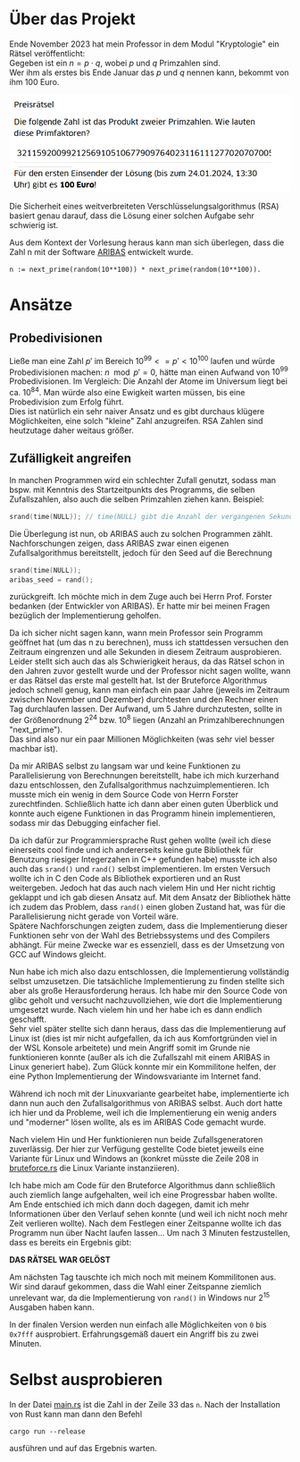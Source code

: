 # Über das Projekt
Ende November 2023 hat mein Professor in dem Modul "Kryptologie" ein Rätsel veröffentlicht:  
Gegeben ist ein $n = p \cdot q$, wobei $p$ und $q$ Primzahlen sind.  
Wer ihm als erstes bis Ende Januar das $p$ und $q$ nennen kann, bekommt von ihm 100 Euro.

![img.png](img.png)

Die Sicherheit eines weitverbreiteten Verschlüsselungsalgorithmus (RSA) basiert genau darauf, dass die Lösung einer solchen Aufgabe sehr schwierig ist.  

Aus dem Kontext der Vorlesung heraus kann man sich überlegen, dass die Zahl n mit der Software [ARIBAS](https://www.mathematik.uni-muenchen.de/~forster/sw/aribas.html) entwickelt wurde.
```
n := next_prime(random(10**100)) * next_prime(random(10**100)).
```


# Ansätze
## Probedivisionen
Ließe man eine Zahl $p'$ im Bereich $10^{99} <= p' < 10^{100}$ laufen und würde Probedivisionen machen: $n \mod p' = 0$, hätte man einen Aufwand von $10^{99}$ Probedivisionen. Im Vergleich: Die Anzahl der Atome im Universum liegt bei ca. $10^{84}$.
Man würde also eine Ewigkeit warten müssen, bis eine Probedivision zum Erfolg führt.  
Dies ist natürlich ein sehr naiver Ansatz und es gibt durchaus klügere Möglichkeiten, eine solch "kleine" Zahl anzugreifen. RSA Zahlen sind heutzutage daher weitaus größer.

## Zufälligkeit angreifen
In manchen Programmen wird ein schlechter Zufall genutzt, sodass man bspw. mit Kenntnis des Startzeitpunkts des Programms, die selben Zufallszahlen, also auch die selben Primzahlen ziehen kann.
Beispiel:
```c
srand(time(NULL)); // time(NULL) gibt die Anzahl der vergangenen Sekunden seit dem Jahr 1970 zurück.
```

Die Überlegung ist nun, ob ARIBAS auch zu solchen Programmen zählt.
Nachforschungen zeigen, dass ARIBAS zwar einen eigenen Zufallsalgorithmus bereitstellt, jedoch für den Seed auf die Berechnung
```c
srand(time(NULL));
aribas_seed = rand();
```
zurückgreift.
Ich möchte mich in dem Zuge auch bei Herrn Prof. Forster bedanken (der Entwickler von ARIBAS). Er hatte mir bei meinen Fragen bezüglich der Implementierung geholfen.

Da ich sicher nicht sagen kann, wann mein Professor sein Programm geöffnet hat (um das n zu berechnen), muss ich stattdessen versuchen den Zeitraum eingrenzen und alle Sekunden in diesem Zeitraum ausprobieren. Leider stellt sich auch das als Schwierigkeit heraus, da das Rätsel schon in den Jahren zuvor gestellt wurde und der Professor nicht sagen wollte, wann er das Rätsel das erste mal gestellt hat.
Ist der Bruteforce Algorithmus jedoch schnell genug, kann man einfach ein paar Jahre (jeweils im Zeitraum zwischen November und Dezember) durchtesten und den Rechner einen Tag durchlaufen lassen. Der Aufwand, um 5 Jahre durchzutesten, sollte in der Größenordnung $2^{24}$ bzw. $10^8$ liegen (Anzahl an Primzahlberechnungen "next_prime").  
Das sind also nur ein paar Millionen Möglichkeiten (was sehr viel besser machbar ist).

Da mir ARIBAS selbst zu langsam war und keine Funktionen zu Parallelisierung von Berechnungen bereitstellt, habe ich mich kurzerhand dazu entschlossen, den Zufallsalgorithmus nachzuimplementieren.
Ich musste mich ein wenig in dem Source Code von Herrn Forster zurechtfinden. Schließlich hatte ich dann aber einen guten Überblick und konnte auch eigene Funktionen in das Programm hinein implementieren, sodass mir das Debugging einfacher fiel. 

Da ich dafür zur Programmiersprache Rust gehen wollte (weil ich diese einerseits cool finde und ich andererseits keine gute Bibliothek für Benutzung riesiger Integerzahen in C++ gefunden habe) musste ich also auch das `srand()` und `rand()` selbst implementieren.
Im ersten Versuch wollte ich in C den Code als Bibliothek exportieren und an Rust weitergeben. Jedoch hat das auch nach vielem Hin und Her nicht richtig geklappt und ich gab diesen Ansatz auf.
Mit dem Ansatz der Bibliothek hätte ich zudem das Problem, dass `rand()` einen globen Zustand hat, was für die Parallelisierung nicht gerade von Vorteil wäre.  
Spätere Nachforschungen zeigten zudem, dass die Implementierung dieser Funktionen sehr von der Wahl des Betriebssystems und des Compilers abhängt. Für meine Zwecke war es essenziell, dass es der Umsetzung von GCC auf Windows gleicht.

Nun habe ich mich also dazu entschlossen, die Implementierung vollständig selbst umzusetzen. Die tatsächliche Implementierung zu finden stellte sich aber als große Herausforderung heraus. Ich habe mir den Source Code von glibc geholt und versucht nachzuvollziehen, wie dort die Implementierung umgesetzt wurde.
Nach vielem hin und her habe ich es dann endlich geschafft.  
Sehr viel später stellte sich dann heraus, dass das die Implementierung auf Linux ist (dies ist mir nicht aufgefallen, da ich aus Komfortgründen viel in der WSL Konsole arbeitete) und mein Angriff somit im Grunde nie funktionieren konnte (außer als ich die Zufallszahl mit einem ARIBAS in Linux generiert habe).
Zum Glück konnte mir ein Kommilitone helfen, der eine Python Implementierung der Windowsvariante im Internet fand.

Während ich noch mit der Linuxvariante gearbeitet habe, implementierte ich dann nun auch den Zufallsalgorithmus von ARIBAS selbst. Auch dort hatte ich hier und da Probleme, weil ich die Implementierung ein wenig anders und "moderner" lösen wollte, als es im ARIBAS Code gemacht wurde.

Nach vielem Hin und Her funktionieren nun beide Zufallsgeneratoren zuverlässig. Der hier zur Verfügung gestellte Code bietet jeweils eine Variante für Linux und Windows an (konkret müsste die Zeile 208 in [bruteforce.rs](src/bruteforce.rs) die Linux Variante instanziieren).

Ich habe mich am Code für den Bruteforce Algorithmus dann schließlich auch ziemlich lange aufgehalten, weil ich eine Progressbar haben wollte. Am Ende entschied ich mich dann doch dagegen, damit ich mehr Informationen über den Verlauf sehen konnte (und weil ich nicht noch mehr Zeit verlieren wollte).
Nach dem Festlegen einer Zeitspanne wollte ich das Programm nun über Nacht laufen lassen... Um nach 3 Minuten festzustellen, dass es bereits ein Ergebnis gibt:

**DAS RÄTSEL WAR GELÖST**

Am nächsten Tag tauschte ich mich noch mit meinem Kommilitonen aus. Wir sind darauf gekommen, dass die Wahl einer Zeitspanne ziemlich unrelevant war, da die Implementierung von `rand()` in Windows nur $2^{15}$ Ausgaben haben kann.

In der finalen Version werden nun einfach alle Möglichkeiten von `0` bis `0x7fff` ausprobiert. Erfahrungsgemäß dauert ein Angriff bis zu zwei Minuten.

# Selbst ausprobieren
In der Datei [main.rs](src/main.rs) ist die Zahl in der Zeile 33 das `n`.
Nach der Installation von Rust kann man dann den Befehl
```shell
cargo run --release
```
ausführen und auf das Ergebnis warten.